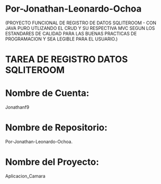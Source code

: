 # Por-Jonathan-Leonardo-Ochoa
(PROYECTO FUNCIONAL  DE REGISTRO DE DATOS SQLITEROOM - CON JAVA PURO UTLIZANDO EL CRUD Y SU RESPECTIVA MVC SEGUN LOS ESTANDARES DE CALIDAD PARA LAS BUENAS PRACTICAS DE PROGRAMACION Y SEA LEGIBLE PARA EL USUARIO.)
# TAREA DE REGISTRO DATOS SQLITEROOM
# Nombre de Cuenta:
Jonathanf9
# Nombre de Repositorio: 
Por-Jonathan-Leonardo-Ochoa. 
# Nombre del Proyecto: 
Aplicacion_Camara

